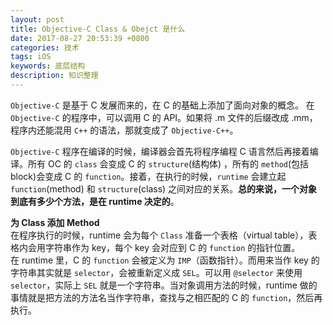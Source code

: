 ```yaml
---
layout: post
title: Objective-C Class & Obejct 是什么
date: 2017-08-27 20:53:39 +0800
categories: 技术
tags: iOS
keywords: 底层结构
description: 知识整理
---
```


`Objective-C` 是基于 C 发展而来的，在 C 的基础上添加了面向对象的概念。
在 `Objective-C` 的程序中，可以调用 C 的 API。如果将 .m 文件的后缀改成 .mm，程序内还能混用 `C++` 的语法，那就变成了 `Objective-C++`。  
  
`Objective-C` 程序在编译的时候，编译器会首先将程序编程 C 语言然后再接着编译。所有 OC 的 `class` 会变成 C 的 `structure`(结构体) ，所有的 `method`(包括block)会变成 C 的 `function`。接着，在执行的时候，`runtime` 会建立起 `function`(method) 和 `structure`(class) 之间对应的关系。**总的来说，一个对象到底有多少个方法，是在 runtime 决定的**。

**为 Class 添加 Method**  
在程序执行的时候，runtime 会为每个 `Class` 准备一个表格（virtual table），表格内会用字符串作为 key，每个 key 会对应到 C 的 `function` 的指针位置。  
在 runtime 里，C 的 `function` 会被定义为 `IMP`（函数指针）。而用来当作 key 的字符串其实就是 `selector`，会被重新定义成 `SEL`。可以用 `@selector` 来使用 `selector`，实际上 `SEL` 就是一个字符串。当对象调用方法的时候，runtime 做的事情就是把方法的方法名当作字符串，查找与之相匹配的 C 的 `function`，然后再执行。


